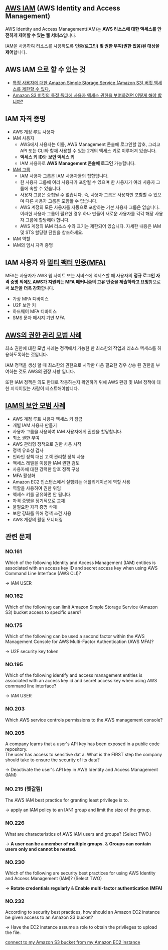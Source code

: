 ## [AWS IAM](https://docs.aws.amazon.com/ko_kr/IAM/latest/UserGuide/introduction.html) (AWS Identity and Access Management)

AWS Identity and Access Management(IAM)는 **AWS 리소스에 대한 액세스를 안전하게 제어할 수 있는 웹 서비스**입니다.

 IAM을 사용하여 리소스를 사용하도록 **인증(로그인) 및 권한 부여(권한 있음)된 대상을 제어**합니다.
 
 ## AWS IAM 으로 할 수 있는 것
 
   * [특정 사용자에 대한 Amazon Simple Storage Service (Amazon S3) 버킷 액세스를 제한할 수 있다.](https://aws.amazon.com/ko/premiumsupport/knowledge-center/block-s3-traffic-vpc-ip/)
   * [Amazon S3 버킷의 특정 폴더에 사용자 액세스 권한을 부여하려면 어떻게 해야 합니까?](https://aws.amazon.com/ko/premiumsupport/knowledge-center/s3-folder-user-access/)
 
 ## IAM 자격 증명

   * AWS 계정 루트 사용자
   * IAM 사용자
      * AWS에서 사용자는 이름, AWS Management 콘솔에 로그인할 암호, 그리고 API 또는 CLI와 함께 사용할 수 있는 2개의 액세스 키로 이루어져 있습니다. 
      * **액세스 키 ID**와 **보안 액세스 키**
      * IAM 사용자로 **AWS Management 콘솔에 로그인** 가능합니다.
   * [IAM 그룹](https://docs.aws.amazon.com/ko_kr/IAM/latest/UserGuide/id_groups.html)
      * IAM 사용자 그룹은 IAM 사용자들의 집합입니다.
      * 한 사용자 그룹에 여러 사용자가 포함될 수 있으며 한 사용자가 여러 사용자 그룹에 속할 수 있습니다.
      * 사용자 그룹은 중첩될 수 없습니다. 즉, 사용자 그룹은 사용자만 포함할 수 있으며 다른 사용자 그룹은 포함할 수 없습니다.
      * AWS 계정의 모든 사용자를 자동으로 포함하는 기본 사용자 그룹은 없습니다. 이러한 사용자 그룹이 필요한 경우 하나 만들어 새로운 사용자를 각각 해당 사용자 그룹에 할당해야 합니다.
      * AWS 계정의 IAM 리소스 수와 크기는 제한되어 있습니다. 자세한 내용은 IAM 및 STS 할당량 단원을 참조하세요.
   * IAM 역할
   * IAM의 임시 자격 증명

## IAM 사용자 와 [멀티 팩터 인증(MFA)](https://docs.aws.amazon.com/ko_kr/IAM/latest/UserGuide/id_credentials_mfa.html)

MFA는 사용자가 AWS 웹 사이트 또는 서비스에 액세스할 때 사용자의 **정규 로그인 자격 증명 외에도 AWS가 지원되는 MFA 메커니즘의 고유 인증을 제출하라고 요청**함으로써 **보안을 더욱 강화**합니다.

   * 가상 MFA 디바이스
   * U2F 보안 키
   * 하드웨어 MFA 디바이스
   * SMS 문자 메시지 기반 MFA

## [AWS의 권한 관리 모범 사례](https://kirkpatrickprice.com/blog/best-practices-for-privilege-management-in-aws/)

최소 권한에 대한 모범 사례는 정책에서 가능한 한 최소한의 작업과 리소스 액세스를 허용하도록하는 것입니다.

IAM 정책을 생성 할 때 최소한의 권한으로 시작한 다음 필요한 경우 상승 된 권한을 부여하는 것도 AWS의 권장 사항 입니다. 

또한 IAM 정책은 의도 한대로 작동하는지 확인하기 위해 AWS 환경 및 IAM 정책에 대한 지식이있는 사람이 테스트해야합니다.

## [IAM의 보안 모범 사례](https://docs.aws.amazon.com/ko_kr/IAM/latest/UserGuide/best-practices.html)

   * AWS 계정 루트 사용자 액세스 키 잠금
   * 개별 IAM 사용자 만들기
   * 사용자 그룹을 사용하여 IAM 사용자에게 권한을 할당합니다.
   * 최소 권한 부여
   * AWS 관리형 정책으로 권한 사용 시작
   * 정책 유효성 검사
   * 인라인 정책 대신 고객 관리형 정책 사용
   * 액세스 레벨을 이용한 IAM 권한 검토
   * 사용자에 대한 강력한 암호 정책 구성
   * MFA 활성화
   * Amazon EC2 인스턴스에서 실행되는 애플리케이션에 역할 사용
   * 역할을 사용하여 권한 위임
   * 액세스 키를 공유하면 안 됩니다.
   * 자격 증명을 정기적으로 교체
   * 불필요한 자격 증명 삭제
   * 보안 강화를 위해 정책 조건 사용
   * AWS 계정의 활동 모니터링


## 관련 문제

### NO.161 
Which of the following Identity and Access Management (IAM) entities is associated with an access key ID and secret access key when using AWS Command Line Interface (AWS CLI)?

-> IAM USER

### NO.162 
Which of the following can limit Amazon Simple Storage Service (Amazon S3) bucket access to specific users?

### NO.175 
Which of the following can be used a second factor within the AWS Management Console for AWS Multi-Factor Authentication (AWS MFA)?

-> U2F security key token

### NO.195 
Which of the following identify and access management entitles is associated with an access key id and secret access key when using AWS command line interface?

-> IAM USER

### NO.203 
Which AWS service controls permissions to the AWS management console?

### NO.205 
A company learns that a user's API key has been exposed in a public code repository.<br/> The user has access to sensitive dat a. What is the FIRST step the company should take to ensure the security of its data?

-> Deactivate the user's API key in AWS Identity and Access Management (IAM)

### NO.215 (헷갈림)
The AWS IAM best practice for granting least privilege is to.

-> apply an IAM policy to an IAN1 group and limit the size of the group.

### NO.226 
What are characteristics of AWS IAM users and groups? (Select TWO.)

-> **A user can be a member of multiple groups.** & **Groups can contain users only and cannot be nested.**

### NO.230 
Which of the following are security best practices for using AWS Identity and Access Management (IAM)? (Select TWO)

-> **Rotate credentials regularly** & **Enable multi-factor authentication (MFA)**

### NO.232
According to security best practices, how should an Amazon EC2 instance be given access to an Amazon S3 bucket?

-> Have the EC2 instance assume a role to obtain the privileges to upload the file.

[connect to my Amazon S3 bucket from my Amazon EC2 instance](https://aws.amazon.com/premiumsupport/knowledge-center/ec2-instance-access-s3-bucket/)
